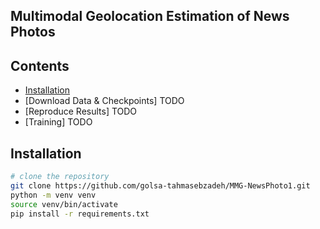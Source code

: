 ## Multimodal Geolocation Estimation of News Photos

## Contents
- [Installation](#Installation)
- [Download Data & Checkpoints] TODO
- [Reproduce Results] TODO
- [Training] TODO

## Installation

``` bash
# clone the repository
git clone https://github.com/golsa-tahmasebzadeh/MMG-NewsPhoto1.git
python -m venv venv
source venv/bin/activate
pip install -r requirements.txt
```

